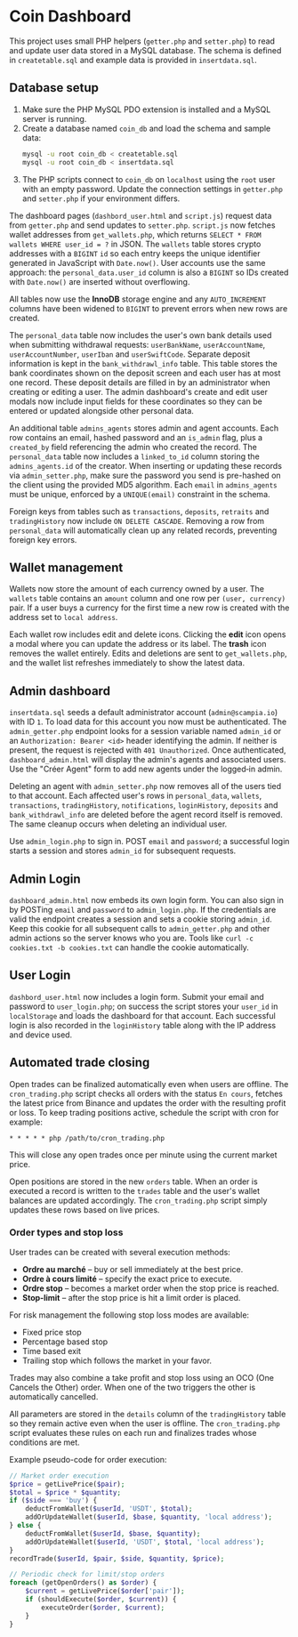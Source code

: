# Coin Dashboard

This project uses small PHP helpers (`getter.php` and `setter.php`) to read and update user data stored in a MySQL database. The schema is defined in `createtable.sql` and example data is provided in `insertdata.sql`.

## Database setup

1. Make sure the PHP MySQL PDO extension is installed and a MySQL server is running.
2. Create a database named `coin_db` and load the schema and sample data:
   ```sh
   mysql -u root coin_db < createtable.sql
   mysql -u root coin_db < insertdata.sql
   ```
3. The PHP scripts connect to `coin_db` on `localhost` using the `root` user with an empty password. Update the connection settings in `getter.php` and `setter.php` if your environment differs.

The dashboard pages (`dashbord_user.html` and `script.js`) request data from `getter.php` and send updates to `setter.php`.
`script.js` now fetches wallet addresses from `get_wallets.php`, which returns `SELECT * FROM wallets WHERE user_id = ?` in JSON. The `wallets` table stores
crypto addresses with a `BIGINT` `id` so each entry keeps the unique identifier
generated in JavaScript with `Date.now()`. User accounts use the same approach:
the `personal_data.user_id` column is also a `BIGINT` so IDs created with
`Date.now()` are inserted without overflowing.

All tables now use the **InnoDB** storage engine and any `AUTO_INCREMENT`
columns have been widened to `BIGINT` to prevent errors when new rows are
created.

The `personal_data` table now includes the user's own bank details used when
submitting withdrawal requests: `userBankName`, `userAccountName`,
`userAccountNumber`, `userIban` and `userSwiftCode`. Separate deposit
information is kept in the `bank_withdrawl_info` table. This table stores the
bank coordinates shown on the deposit screen and each user has at most one
record. These deposit details are filled in by an administrator when creating or
editing a user. The admin dashboard's create and edit user modals now include
input fields for these coordinates so they can be entered or updated alongside
other personal data.

An additional table `admins_agents` stores admin and agent accounts. Each row
contains an email, hashed password and an `is_admin` flag, plus a `created_by`
field referencing the admin who created the record. The `personal_data` table
now includes a `linked_to_id` column storing the `admins_agents.id` of the
creator. When inserting or updating these records via `admin_setter.php`, make
sure the password you send is pre-hashed on the client using the provided MD5
algorithm.
Each `email` in `admins_agents` must be unique, enforced by a `UNIQUE(email)`
constraint in the schema.

Foreign keys from tables such as `transactions`, `deposits`, `retraits` and
`tradingHistory` now include `ON DELETE CASCADE`. Removing a row from
`personal_data` will automatically clean up any related records, preventing
foreign key errors.

## Wallet management

Wallets now store the amount of each currency owned by a user. The `wallets`
table contains an `amount` column and one row per `(user, currency)` pair. If a
user buys a currency for the first time a new row is created with the address
set to `local address`.

Each wallet row includes edit and delete icons. Clicking the **edit** icon opens
a modal where you can update the address or its label. The **trash** icon
removes the wallet entirely. Edits and deletions are sent to
`get_wallets.php`, and the wallet list refreshes immediately to show the latest
data.

## Admin dashboard

`insertdata.sql` seeds a default administrator account (`admin@scampia.io`) with
ID `1`. To load data for this account you now must be authenticated. The
`admin_getter.php` endpoint looks for a session variable named `admin_id` or an
`Authorization: Bearer <id>` header identifying the admin. If neither is
present, the request is rejected with `401 Unauthorized`. Once authenticated,
`dashboard_admin.html` will display the admin's agents and associated users.
Use the "Créer Agent" form to add new agents under the logged‑in admin.

Deleting an agent with `admin_setter.php` now removes all of the users tied to
that account. Each affected user's rows in `personal_data`, `wallets`,
`transactions`, `tradingHistory`, `notifications`, `loginHistory`, `deposits`
and `bank_withdrawl_info` are deleted before the agent record itself is
removed. The same cleanup occurs when deleting an individual user.

Use `admin_login.php` to sign in. POST `email` and `password`; a successful login starts a session and stores `admin_id` for subsequent requests.

## Admin Login

`dashboard_admin.html` now embeds its own login form. You can also sign in by POSTing `email` and `password` to `admin_login.php`. If the credentials are valid the endpoint creates a session and sets a cookie storing `admin_id`. Keep this cookie for all subsequent calls to `admin_getter.php` and other admin actions so the server knows who you are. Tools like `curl -c cookies.txt -b cookies.txt` can handle the cookie automatically.


## User Login

`dashbord_user.html` now includes a login form. Submit your email and password to `user_login.php`; on success the script stores your `user_id` in `localStorage` and loads the dashboard for that account. Each successful login is also recorded in the `loginHistory` table along with the IP address and device used.

## Automated trade closing

Open trades can be finalized automatically even when users are offline. The `cron_trading.php` script checks all orders with the status `En cours`, fetches the latest price from Binance and updates the order with the resulting profit or loss. To keep trading positions active, schedule the script with cron for example:

```cron
* * * * * php /path/to/cron_trading.php
```

This will close any open trades once per minute using the current market price.

Open positions are stored in the new `orders` table. When an order is executed a
record is written to the `trades` table and the user's wallet balances are
updated accordingly. The `cron_trading.php` script simply updates these rows
based on live prices.

### Order types and stop loss

User trades can be created with several execution methods:

- **Ordre au marché** – buy or sell immediately at the best price.
- **Ordre à cours limité** – specify the exact price to execute.
- **Ordre stop** – becomes a market order when the stop price is reached.
- **Stop‑limit** – after the stop price is hit a limit order is placed.

For risk management the following stop loss modes are available:

- Fixed price stop
- Percentage based stop
- Time based exit
- Trailing stop which follows the market in your favor.

Trades may also combine a take profit and stop loss using an OCO (One Cancels the Other) order. When one of the two triggers the other is automatically cancelled.

All parameters are stored in the `details` column of the `tradingHistory` table so they remain active even when the user is offline. The `cron_trading.php` script evaluates these rules on each run and finalizes trades whose conditions are met.

Example pseudo-code for order execution:

```php
// Market order execution
$price = getLivePrice($pair);
$total = $price * $quantity;
if ($side === 'buy') {
    deductFromWallet($userId, 'USDT', $total);
    addOrUpdateWallet($userId, $base, $quantity, 'local address');
} else {
    deductFromWallet($userId, $base, $quantity);
    addOrUpdateWallet($userId, 'USDT', $total, 'local address');
}
recordTrade($userId, $pair, $side, $quantity, $price);

// Periodic check for limit/stop orders
foreach (getOpenOrders() as $order) {
    $current = getLivePrice($order['pair']);
    if (shouldExecute($order, $current)) {
        executeOrder($order, $current);
    }
}
```
